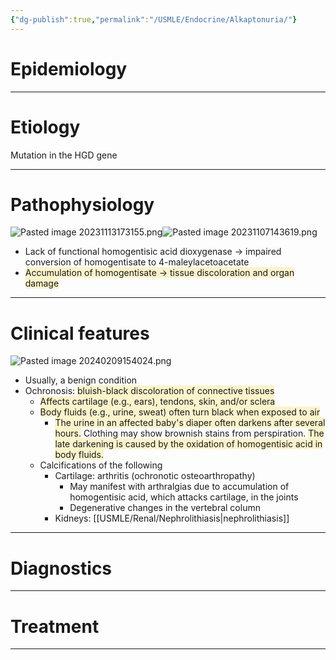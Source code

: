 ```yaml
---
{"dg-publish":true,"permalink":"/USMLE/Endocrine/Alkaptonuria/"}
---
```


# Epidemiology


---
# Etiology
Mutation in the HGD gene

---
# Pathophysiology
![Pasted image 20231113173155.png](/img/user/appendix/Pasted%20image%2020231113173155.png)![Pasted image 20231107143619.png](/img/user/appendix/Pasted%20image%2020231107143619.png)
- Lack of functional homogentisic acid dioxygenase → impaired conversion of homogentisate to 4-maleylacetoacetate
- <span style="background:rgba(240, 200, 0, 0.2)">Accumulation of homogentisate → tissue discoloration and organ damage</span>

---
# Clinical features
![Pasted image 20240209154024.png](/img/user/appendix/Pasted%20image%2020240209154024.png)
- Usually, a benign condition
- Ochronosis: <span style="background:rgba(240, 200, 0, 0.2)">bluish-black discoloration of connective tissues</span> 
	- <span style="background:rgba(240, 200, 0, 0.2)">Affects cartilage (e.g., ears), tendons, skin, and/or sclera</span>
	- <span style="background:rgba(240, 200, 0, 0.2)">Body fluids (e.g., urine, sweat) often turn black when exposed to air </span>
		- <span style="background:rgba(240, 200, 0, 0.2)">The urine in an affected baby's diaper often darkens after several hours.</span> Clothing may show brownish stains from perspiration. <span style="background:rgba(240, 200, 0, 0.2)">The late darkening is caused by the oxidation of homogentisic acid in body fluids.</span>
	- Calcifications of the following
		- Cartilage: arthritis (ochronotic osteoarthropathy)
			- May manifest with arthralgias due to accumulation of homogentisic acid, which attacks cartilage, in the joints
			- Degenerative changes in the vertebral column
		- Kidneys: [[USMLE/Renal/Nephrolithiasis\|nephrolithiasis]]

---
# Diagnostics


---
# Treatment


---
